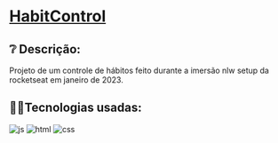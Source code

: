 # <a href="https://to-do-list-five-theta.vercel.app/">HabitControl</a>


## ❔ Descrição:
Projeto de um controle de hábitos feito durante a imersão nlw setup da rocketseat em janeiro de 2023.

## 👨‍💻Tecnologias usadas:

<div style="display: inline_block">
  <img alt="js" src="https://img.shields.io/badge/JavaScript-F7DF1E?style=for-the-badge&logo=javascript&logoColor=black" /> 
  <img alt="html" src="https://img.shields.io/badge/HTML5-E34F26?style=for-the-badge&logo=html5&logoColor=white" />
  <img alt="css" src="https://img.shields.io/badge/CSS-1283e0?&style=for-the-badge&logo=css3&logoColor=white" />
 
  
</div>


